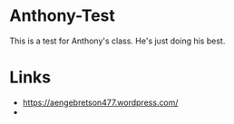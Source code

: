 # Anthony-Test

This is a test for Anthony's class. He's just doing his best. 


# Links

- https://aengebretson477.wordpress.com/
- 
